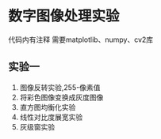 # 数字图像处理实验
代码内有注释
需要matplotlib、numpy、cv2库
## 实验一
1. 图像反转实验,255-像素值
2. 将彩色图像变换成灰度图像
3. 直方图均衡化实验
4. 线性对比度展宽实验
5. 灰级窗实验